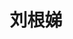 ---
title: "刘根娣"
position: "博士" # 写硕士或博士
contact: "lgendi@mail.nankai.edu.cn"
description: "气动人工肌肉机器人的建模与运动控制" 
photo: "/url_test/student/liugendi/photo.jpg" # 把fuyu改成自己名字的拼音
place: 1
degree: 哈尔滨工程大学学士 # 改成自己的最高学位
item:
- 2024，南开大学研究生国家奖学金
- 2022，The 8th International Conference on EECR--Best Paper Award
- 2022，华北5省大学生机器人大赛--决赛一等奖
- 2023，南方科技大学研究生论坛--口头报告奖
papers:
- "Gendi Liu (刘根娣), Ning Sun, Tong Yang, Yongchun Fang, Reinforcement learning-based prescribed performance motion control of pneumatic muscle actuated robotic arms with measurement noises, IEEE Transactions on Systems, Man, and Cybernetics: Systems, vol. 53, no. 3, pp. 1801-1812, Mar. 2023. (中科院一区TOP, IF: 8.6)"
- "Gendi Liu (刘根娣), Shuzhen Diao, Tong Yang, Xinlin Zhang, Yongchun Fang, Ning Sun, Supervised learning control for compliant pneumatic artificial muscle robots with preassigned-time performance, IEEE Transactions on Systems, Man, and Cybernetics: Systems, vol. 54, no. 9, pp. 5352-5364, Sept. 2024. (中科院升级版一区TOP, IF: 8.6)"
- "Gendi Liu (刘根娣), Shuzhen Diao, Zhuoqing Liu, Xinlin Zhang, Xue Xiao, Song Men, Ning Sun, Practical finite-time compliant control for horizontal pneumatic artificial muscle systems under force-sensorless reflecting, IEEE Transactions on Automation Science and Engineering, 在线发表, DOI: 10.1109/TASE.2024.3507281. (中科院二区TOP, IF: 5.9)"
- "Gendi Liu (刘根娣), Ning Sun, Tong Yang, Zhuoqing Liu, Yongchun Fang, Equivalent-input-disturbance rejection-based adaptive motion control for pneumatic artificial muscle arms via hysteresis compensation models, Control Engineering Practice, vol. 138, pp. 105609, Sept. 2023. (中科院二区, IF: 5.4)"
- "Gendi Liu (刘根娣), Ning Sun, Dingkun Liang, Yiheng Chen, Tong Yang, Yongchun Fang, Neural network-based adaptive command filtering control for pneumatic artificial muscle robots with input uncertainties, Control Engineering Practice, vol. 118, pp. 104960, Jan. 2022. (中科院二区, IF: 5.4)"
- "Gendi Liu (刘根娣), Yiheng Chen, Ning Sun, Tong Yang, Yanding Qin, Yongchun Fang, Disturbance compensation-based nonlinear control for pneumatic artificial muscle systems with hardware experiments, Journal of Physics: Conference Series, 2022, vol. 2213, pp. 012033. (EI收录会议论文)"
---